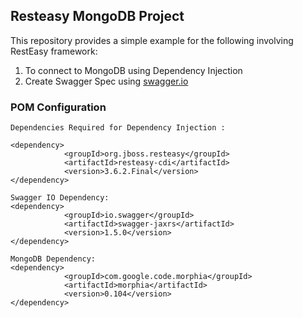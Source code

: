## Resteasy MongoDB Project

This repository provides a simple example for the following involving RestEasy framework:

1. To connect to MongoDB using Dependency Injection
2. Create Swagger Spec using [swagger.io](https://github.com/swagger-api/swagger-core/wiki/Swagger-Core-RESTEasy-2.X-Project-Setup-1.5)


### POM Configuration


```
Dependencies Required for Dependency Injection :

<dependency>
			<groupId>org.jboss.resteasy</groupId>
			<artifactId>resteasy-cdi</artifactId>
			<version>3.6.2.Final</version>
</dependency>

Swagger IO Dependency:
<dependency>
			<groupId>io.swagger</groupId>
			<artifactId>swagger-jaxrs</artifactId>
			<version>1.5.0</version>
</dependency>

MongoDB Dependency:
<dependency>
			<groupId>com.google.code.morphia</groupId>
			<artifactId>morphia</artifactId>
			<version>0.104</version>
</dependency>

```

